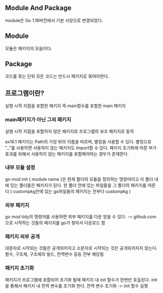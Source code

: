 ## Module And Package
module은 Go 1.16버전에서 기본 사양으로 변경되었다.

## Module
모듈은 패키지의 모음이다.

## Package
코드를 묶는 단위 모든 코드는 반드시 패키지로 묶여야한다.

## 프로그램이란?
실행 시작 지점을 포함한 패키지 즉 main함수를 포함한 main 패키지

### main패키지가 아닌 그외 패키지
실행 시작 지점을 포함하지 않은 패키지로 프로그램의 보조 패키지로 동작

ex16.1
패키지는 Path의 가장 뒤의 이름을 따르며, 별칭을 사용할 수 있다. 별칭으로 "_"를 사용하면 사용하지 않는 패키지도 Import할 수 있다.
패키지 초기화에 따른 부가효과를 위해서 사용하지 않는 패키지를 포함해야하는 경우가 존재한다.

### 내부 모듈 설정
go mod init { module name }은 현재 폴더의 모듈을 정의하는 명령어이고 이 폴더 내에 있는 폴더들은 패키지가 된다.
한 폴더 안에 있는 파일들을 그 폴더의 패키지를 따른다.( custompkg안에 있는 go파일들의 패키지는 전부다 custompkg )

### 외부 패키지
go mod tidy의 명령어를 사용하면 외부 패키지를 다운 받을 수 있다.
-> github.com으로 시작하는 것들의 패키지를 go가 찾아서 다운로드 함

### 패키지 외부 공개
대문자로 시작되는 것들은 공개되어지고 소문자로 시작되는 것은 공개되어지지 않는다. 함수, 구조체, 구조체의 빌드, 전역변수 등등 전부 해당됨

### 패키지 초기화
패키지가 프로그램에 포함되어 초기화 될때 패키지 내 init 함수가 한번만 호출된다. init을 통해서 패키지 내 전역 변수를 초기화 한다.
전역 변수 초기화 -> init 함수 실행